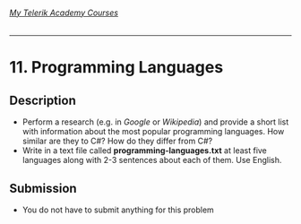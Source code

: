 ###### [My Telerik Academy Courses](https://github.com/nikolovdeyan/TelerikAcademy) 
-------------------------------------

# 11. Programming Languages


## Description
- Perform a research (e.g. in _Google_ or _Wikipedia_) and provide a short list with information about the most popular programming languages. How similar are they to C#? How do they differ from C#?
- Write in a text file called **programming-languages.txt** at least five languages along with 2-3 sentences about each of them. Use English.

## Submission
- You do not have to submit anything for this problem
